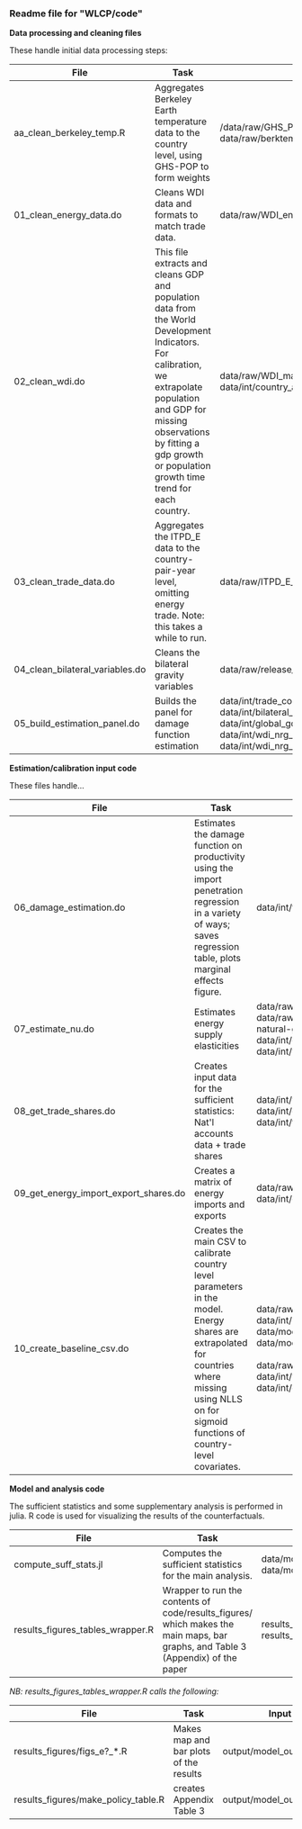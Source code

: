 
### Readme file for "WLCP/code"



**Data processing and cleaning files**

These handle initial data processing steps:

| File                            | Task                                                         | Input                                                        | Output                                                 |
| ------------------------------- | ------------------------------------------------------------ | ------------------------------------------------------------ | ------------------------------------------------------ |
| aa_clean_berkeley_temp.R        | Aggregates Berkeley Earth temperature data to the country level, using GHS-POP to form weights | /data/raw/GHS_POP_E2015_GLOBE_R2023A_4326_30ss_V1_0.tif<br />data/raw/berktemp_1750-2019.csv | data/int/country_avg_temp_timeseries_ghs_popweight.csv |
| 01_clean_energy_data.do         | Cleans WDI data and formats to match trade data.             | data/raw/WDI_energy_data_extract.csv                         | data/int/wdi_nrg_o.dta <br />data/int/wdi_nrg_d.dta    |
| 02_clean_wdi.do                 | This file extracts and cleans GDP and population data from the World Development Indicators. For calibration, we extrapolate population and GDP for missing observations by fitting a gdp growth or population growth time trend for each country. | data/raw/WDI_main.csv<br />data/int/country_avg_temp_timeseries_ghs_popweight.csv | data/int/global_gdp_panel.dta                          |
| 03_clean_trade_data.do          | Aggregates the ITPD_E data to the country-pair-year level, omitting energy trade. Note: this takes a while to run. | data/raw/ITPD_E_R01.csv                                      | data/int/trade_collapse_noNRG.dta                      |
| 04_clean_bilateral_variables.do | Cleans the bilateral gravity variables                       | data/raw/release_2.1_1990_1999.csv                           | data/int/bilateral_costs.dta                           |
| 05_build_estimation_panel.do    | Builds the panel for damage function estimation              | data/int/trade_collapse_noNRG.dta<br />data/int/bilateral_costs.dta<br />data/int/global_gdp_panel.dta<br />data/int/wdi_nrg_o.dta<br />data/int/wdi_nrg_d.dta | data/int/trade_estimation_panel.dta                    |



**Estimation/calibration input code**

These files handle...

| File                                  | Task                                                         | Input                                                        | Output                                                       |
| ------------------------------------- | ------------------------------------------------------------ | ------------------------------------------------------------ | ------------------------------------------------------------ |
| 06_damage_estimation.do               | Estimates the damage function on productivity using the import penetration regression in a variety of ways; saves regression table, plots marginal effects figure. | data/int/trade_estimation_panel                              | output/tables/grav_results.tex<br />output/figures/me_fig.png |
| 07_estimate_nu.do                     | Estimates energy supply elasticities                         | data/raw/coal-prices.csv<br />data/raw/crude-oil-prices.csv<br />natural-gas-prices.csv<br />data/int/global_gdp_panel.dta<br />data/int/wdi_nrg_o.dta | output/figures/coalprice.png<br />data/model_input/nu_fossil.csv<br />data/model_input/nu_coal.csv<br />output/figures/supply_elas_fig.png<br />output/figures/eb_shrink.png |
| 08_get_trade_shares.do                | Creates input data for the sufficient statistics: Nat'l accounts data + trade shares | data/int/wdi_nrg_o.dta<br />data/int/global_gdp_panel.dta<br />data/int/trade_collapse_noNRG.dta | data/model_input/trade_shares.csv                            |
| 09_get_energy_import_export_shares.do | Creates a matrix of energy imports and exports               | data/raw/ITPD_E_R01.csv<br />data/int/global_gdp_panel.dta   | data/int/nrg_export_totals.dta<br />data/int/nrg_import_totals.dta<br />data/model_input/nrg_trade_share.csv |
| 10_create_baseline_csv.do             | Creates the main CSV to calibrate country level parameters in the model. Energy shares are extrapolated for countries where missing using NLLS on for sigmoid functions of country-level covariates. | data/raw/WDI_carbon.csv<br />data/int/nrg_trade_share.csv<br />data/model_input/nu_coal.csv<br />data/model_input/nu_fossil.csv<br /><br />data/raw/owid-energy-data.csv<br />data/int/wdi_nrg_o.dta<br />data/int/global_gdp_panel | data/model_input/baseline_csv_suff_stat.csv                  |



**Model and analysis code**

The sufficient statistics and some supplementary analysis is performed in julia. R code is used for visualizing the results of the counterfactuals.

| File                             | Task                                                         | Input                                                        | Output                                                       |
| -------------------------------- | ------------------------------------------------------------ | ------------------------------------------------------------ | ------------------------------------------------------------ |
| compute_suff_stats.jl            | Computes the sufficient statistics for the main analysis.    | data/model_input/baseline_csv_suff_stat.csv<br />data/model_input/trade_shares.csv | output/figures/data_tradeshare_matrix_v5_25.png<br />output/figures/data_incomeshare_matrix_v5_25.png<br />output/model_output/*.csv |
| results_figures_tables_wrapper.R | Wrapper to run the contents of code/results_figures/ which makes the main maps, bar graphs, and Table 3 (Appendix) of the paper | results_figures/figs_e?_*.R<br />results_figures/make_policy_table.R | output/figures/welfare_*.png<br />output/tables/carbon_tax_table.tex |

*NB: results_figures_tables_wrapper.R calls the following:*

| File                                | Task                                   | Input                     | Output                             |
| ----------------------------------- | -------------------------------------- | ------------------------- | ---------------------------------- |
| results_figures/figs_e?_*.R         | Makes map and bar plots of the results | output/model_output/*.csv | output/figures/welfare_*.png       |
| results_figures/make_policy_table.R | creates Appendix Table 3               | output/model_output/*.csv | output/tables/carbon_tax_table.tex |

